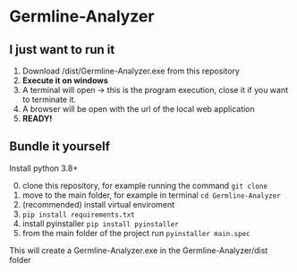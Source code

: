 # Germline-Analyzer

## I just want to run it

1. Download /dist/Germline-Analyzer.exe from this repository
2. **Execute it on windows**
3. A terminal will open -> this is the program execution, close it if you want to terminate it.
4. A browser will be open with the url of the local web application
5. **READY!**

## Bundle it yourself

Install python 3.8+ 

0. clone this repository, for example running the command `git clone `
1. move to the main folder, for example in terminal `cd Germline-Analyzer`
2. (recommended) install virtual enviroment
3. `pip install requirements.txt`
4. install pyinstaller `pip install pyinstaller`
5. from the main folder of the project run `pyinstaller main.spec`

This will create a Germline-Analyzer.exe in the Germline-Analyzer/dist folder

